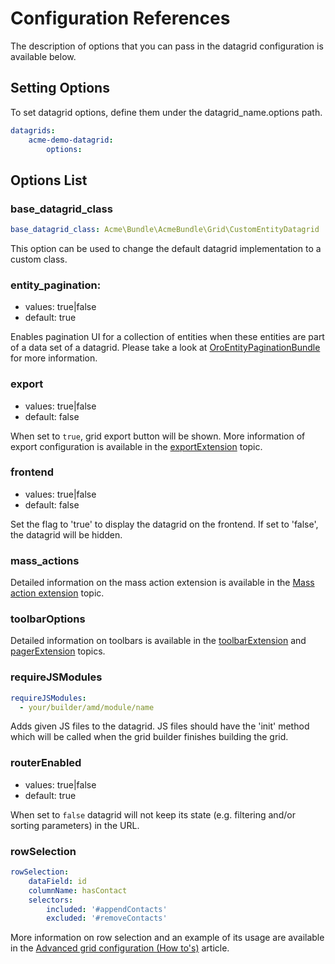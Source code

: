 Configuration References
===========================

The description of options that you can pass in the datagrid configuration is available below.

## Setting Options
To set datagrid options, define them under the datagrid_name.options path.
``` yaml
datagrids:
    acme-demo-datagrid:
        options:
```
   
## Options List   
            
### base_datagrid_class
```yaml
base_datagrid_class: Acme\Bundle\AcmeBundle\Grid\CustomEntityDatagrid
```
This option can be used to change the default datagrid implementation to a custom class.
            
### entity_pagination:

- values: true|false
- default: true

Enables pagination UI for a collection of entities when these entities are part of a data set of a datagrid.
Please take a look at [OroEntityPaginationBundle](./../../../../EntityPaginationBundle/README.md) for more information.

### export            

- values: true|false
- default: false

When set to `true`, grid export button will be shown. 
More information of export configuration is available in the [exportExtension](./extensions/export.md) topic.

### frontend

- values: true|false
- default: false

Set the flag to 'true' to display the datagrid on the frontend. If set to 'false', the datagrid will be hidden.

### mass_actions

Detailed information on the mass action extension is available in the [Mass action extension](./extensions/mass_action.md) topic.

### toolbarOptions

Detailed information on toolbars is available in the [toolbarExtension](./extensions/toolbar.md) and [pagerExtension](./extensions/pager.md) topics.

### requireJSModules

```yaml
requireJSModules:
  - your/builder/amd/module/name
```

Adds given JS files to the datagrid. JS files should have the 'init' method which will be called when the grid builder finishes building the grid.

### routerEnabled

- values: true|false
- default: true

When set to `false` datagrid will not keep its state (e.g. filtering and/or sorting parameters) in the URL.

### rowSelection

``` yaml
rowSelection:
    dataField: id
    columnName: hasContact
    selectors:
        included: '#appendContacts'
        excluded: '#removeContacts'
```
More information on row selection and an example of its usage are available in the [Advanced grid configuration (How to's)](./advanced_grid_configuration.md#solution-1) article.

